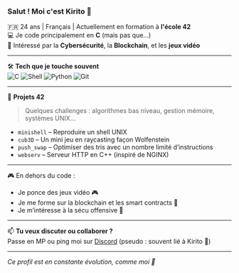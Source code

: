 ### Salut ! Moi c'est Kirito 👋

🇫🇷 24 ans | Français | Actuellement en formation à **l'école 42**  
💻 Je code principalement en **C** (mais pas que...)  
🧠 Intéressé par la **Cybersécurité**, la **Blockchain**, et les **jeux vidéo**

---

🛠️ **Tech que je touche souvent**  
![C](https://img.shields.io/badge/C-00599C?style=flat&logo=c&logoColor=white)
![Shell](https://img.shields.io/badge/Shell-121011?style=flat&logo=gnu-bash&logoColor=white)
![Python](https://img.shields.io/badge/Python-3670A0?style=flat&logo=python&logoColor=white)
![Git](https://img.shields.io/badge/Git-F05032?style=flat&logo=git&logoColor=white)

---

🧩 **Projets 42**  
> Quelques challenges : algorithmes bas niveau, gestion mémoire, systèmes UNIX...

- `minishell` – Reproduire un shell UNIX
- `cub3D` – Un mini jeu en raycasting façon Wolfenstein
- `push_swap` – Optimiser des tris avec un nombre limité d’instructions
- `webserv` – Serveur HTTP en C++ (inspiré de NGINX)

---

🎮 En dehors du code :
- Je ponce des jeux vidéo 🎮
- Je me forme sur la blockchain et les smart contracts 💎
- Je m’intéresse à la sécu offensive 🔐

---

📫 **Tu veux discuter ou collaborer ?**  
Passe en MP ou ping moi sur [Discord](https://discord.com/) (pseudo : souvent lié à Kirito 👀)

---
*Ce profil est en constante évolution, comme moi 💪*
